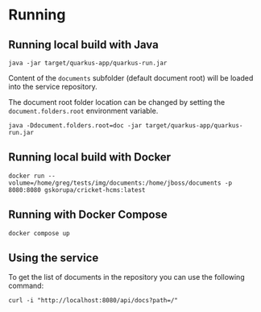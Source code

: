 # Running

## Running local build with Java

```shell
java -jar target/quarkus-app/quarkus-run.jar
```
Content of the `documents` subfolder (default document root) will be loaded into the service repository.

The document root folder location can be changed by setting the `document.folders.root`
environment variable.
```
java -Ddocument.folders.root=doc -jar target/quarkus-app/quarkus-run.jar
```

## Running local build with Docker

```shell
docker run --volume=/home/greg/tests/img/documents:/home/jboss/documents -p 8080:8080 gskorupa/cricket-hcms:latest
```

## Running with Docker Compose

```shell
docker compose up
```

## Using the service


To get the list of documents in the repository you can use the following command:

```shell
curl -i "http://localhost:8080/api/docs?path=/"
```
